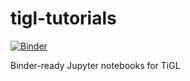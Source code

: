 # tigl-tutorials

[![Binder](https://mybinder.org/badge.svg)](https://mybinder.org/v2/gh/joergbrech/tigl-tutorials/master?urlpath=lab)

Binder-ready Jupyter notebooks for TiGL
